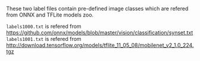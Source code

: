 These two label files contain pre-defined image classes which are refered from ONNX and TFLite models zoo.

`labels1000.txt` is refered from https://github.com/onnx/models/blob/master/vision/classification/synset.txt
`labels1001.txt` is refered from http://download.tensorflow.org/models/tflite_11_05_08/mobilenet_v2_1.0_224.tgz
